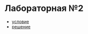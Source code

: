 # Лабораторная №2

- [условие](http://mathdep.ifmo.ru/wp-content/uploads/2021/03/lab_2_optimization.pdf)
- [решение](./solution.ipynb)
